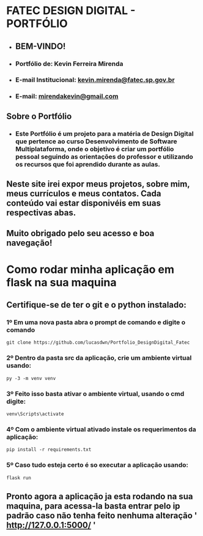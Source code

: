 # FATEC DESIGN DIGITAL - PORTFÓLIO
* ## BEM-VINDO!
* ### Portfólio de: Kevin Ferreira Mirenda
* ### E-mail Institucional: kevin.mirenda@fatec.sp.gov.br
* ### E-mail: mirendakevin@gmail.com 

## Sobre o Portfólio
* ### Este Portfólio é um projeto para a matéria de Design Digital que pertence ao curso Desenvolvimento de Software Multiplataforma, onde o objetivo é criar um portfólio pessoal seguindo as orientações do professor e utilizando os recursos que foi aprendido durante as aulas.

## Neste site irei expor meus projetos, sobre mim, meus currículos e meus contatos. Cada conteúdo vai estar disponivéis em suas respectivas abas.

## Muito obrigado pelo seu acesso e boa navegação!

# Como rodar minha aplicação em flask na sua maquina
  ## Certifique-se de ter o git e o python instalado:
   ### 1º Em uma nova pasta abra o prompt de comando e digite o comando 
    git clone https://github.com/lucasdwn/Portfolio_DesignDigital_Fatec

  ### 2º Dentro da pasta src da aplicação, crie um ambiente virtual usando:
    py -3 -m venv venv
  
  ### 3º Feito isso  basta ativar o ambiente virtual, usando o cmd digite:
    venv\Scripts\activate

  ### 4º Com o ambiente virtual ativado instale os requerimentos da aplicação:
    pip install -r requirements.txt

  ### 5º Caso tudo esteja certo é so executar a aplicação usando:
    flask run
  
  ## Pronto agora a aplicação ja esta rodando na sua maquina, para acessa-la basta entrar pelo ip padrão caso não tenha feito nenhuma alteração ' http://127.0.0.1:5000/ '